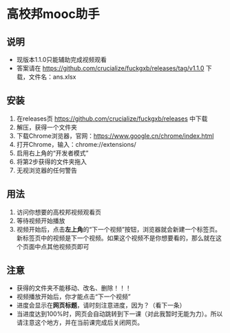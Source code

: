 # 高校邦mooc助手

## 说明

- 现版本1.1.0只能辅助完成视频观看
- 答案请在 https://github.com/crucialize/fuckgxb/releases/tag/v1.1.0 下载，文件名：ans.xlsx

## 安装

1. 在releases页 https://github.com/crucialize/fuckgxb/releases 中下载
2. 解压，获得一个文件夹
3. 下载Chrome浏览器，官网：https://www.google.cn/chrome/index.html
4. 打开Chrome，输入：chrome://extensions/
5. 启用右上角的“开发者模式”
6. 将第2步获得的文件夹拖入
7. 无视浏览器的任何警告

## 用法

1. 访问你想要的高校邦视频观看页
2. 等待视频开始播放
3. 视频开始后，点击**左上角**的“下一个视频”按钮，浏览器就会新建一个标签页。新标签页中的视频是下一个视频。如果这个视频不是你想要看的，那么就在这个页面中点其他视频页即可

## 注意

- 获得的文件夹不能移动、改名、删除！！！
- 视频播放开始后，你才能点击“下一个视频”
- 进度会显示在**网页标题**，请时刻注意进度，因为？（看下一条）
- 当进度达到100%时，网页会自动跳转到下一课（对此我暂时无能为力）。所以请注意这个地方，并在当前课完成后关闭网页。